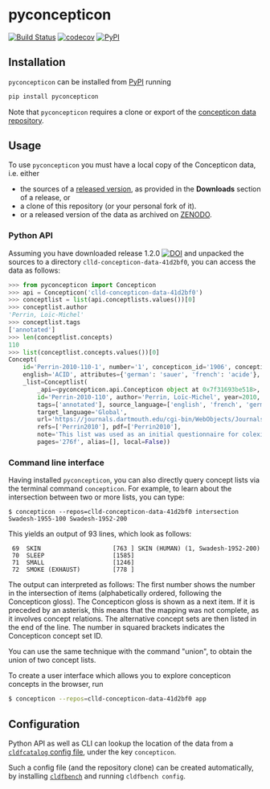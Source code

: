 # pyconcepticon

[![Build Status](https://travis-ci.org/concepticon/pyconcepticon.svg?branch=master)](https://travis-ci.org/concepticon/pyconcepticon)
[![codecov](https://codecov.io/gh/concepticon/pyconcepticon/branch/master/graph/badge.svg)](https://codecov.io/gh/concepticon/pyconcepticon)
[![PyPI](https://img.shields.io/pypi/v/pyconcepticon.svg)](https://pypi.org/project/pyconcepticon)


## Installation

`pyconcepticon` can be installed from [PyPI](https://pypi.python.org/pypi) running
```bash
pip install pyconcepticon
```

Note that `pyconcepticon` requires a clone or export of the [concepticon data repository](https://github.com/clld/concepticon-data).


## Usage

To use `pyconcepticon` you must have a local copy of the Concepticon data, i.e. either

* the sources of a [released version](https://github.com/clld/concepticon-data/releases), as provided in the **Downloads** 
  section of a release, or
* a clone of this repository (or your personal fork of it).
* or a released version of the data as archived on [ZENODO](https://doi.org/10.5281/zenodo.596412).


### Python API

Assuming you have downloaded release 1.2.0 [![DOI](https://zenodo.org/badge/DOI/10.5281/zenodo.1313461.svg)](https://doi.org/10.5281/zenodo.1313461)
and unpacked the sources to a directory `clld-concepticon-data-41d2bf0`, you can access
the data as follows:
```python
>>> from pyconcepticon import Concepticon
>>> api = Concepticon('clld-concepticon-data-41d2bf0')
>>> conceptlist = list(api.conceptlists.values())[0]
>>> conceptlist.author
'Perrin, Loïc-Michel'
>>> conceptlist.tags
['annotated']
>>> len(conceptlist.concepts)
110
>>> list(conceptlist.concepts.values())[0]
Concept(
    id='Perrin-2010-110-1', number='1', concepticon_id='1906', concepticon_gloss='SOUR', gloss=None, 
    english='ACID', attributes={'german': 'sauer', 'french': 'acide'}, 
    _list=Conceptlist(
        _api=<pyconcepticon.api.Concepticon object at 0x7f31693be518>, 
        id='Perrin-2010-110', author='Perrin, Loïc-Michel', year=2010, list_suffix='', items=110, 
        tags=['annotated'], source_language=['english', 'french', 'german'], 
        target_language='Global', 
        url='https://journals.dartmouth.edu/cgi-bin/WebObjects/Journals.woa/xmlpage/1/article/353?htmlOnce=yes', 
        refs=['Perrin2010'], pdf=['Perrin2010'], 
        note='This list was used as an initial questionnaire for colexification studies on a world-wide sample of languages.', 
        pages='276f', alias=[], local=False))
```

### Command line interface

Having installed `pyconcepticon`, you can also directly query concept lists via the terminal command 
`concepticon`. For example, to learn about the intersection between two or more lists, you can type:

```shell
$ concepticon --repos=clld-concepticon-data-41d2bf0 intersection Swadesh-1955-100 Swadesh-1952-200
```

This yields an output of 93 lines, which look as follows:

```shell
 69  SKIN                    [763 ] SKIN (HUMAN) (1, Swadesh-1952-200)
 70  SLEEP                   [1585]
 71  SMALL                   [1246]
 72  SMOKE (EXHAUST)         [778 ]
```

The output can interpreted as follows: The first number shows the number in the intersection of items 
(alphabetically ordered, following the Concepticon gloss). The Concepticon gloss is shown as a next item. 
If it is preceded by an asterisk, this means that the mapping was not complete, as it involves concept relations. 
The alternative concept sets are then listed in the end of the line. 
The number in squared brackets indicates the Concepticon concept set ID.

You can use the same technique with the command "union", to obtain the union of two concept lists.

To create a user interface which allows you to explore concepticon concepts in the browser, run
```bash
$ concepticon --repos=clld-concepticon-data-41d2bf0 app
```


## Configuration

Python API as well as CLI can lookup the location of the data from a
[`cldfcatalog` config file](https://github.com/cldf/cldfcatalog/#configuration), under the key `concepticon`.

Such a config file (and the repository clone) can be created automatically,
by installing [`cldfbench`](https://pypi.org/cldfbench) and running
`cldfbench config`.
